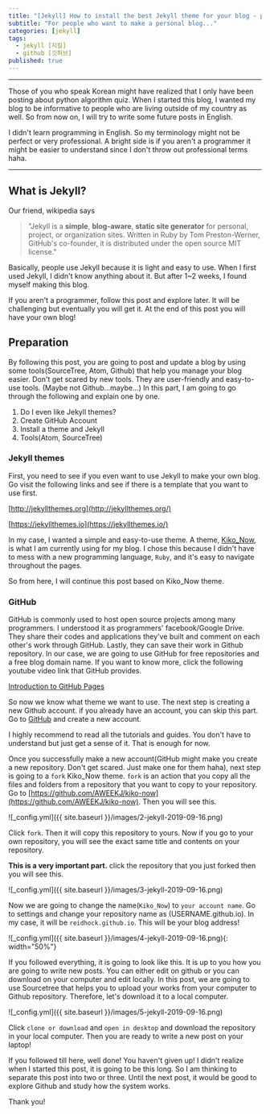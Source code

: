 ```yaml
---
title: "[Jekyll] How to install the best Jekyll theme for your blog - part 1"
subtitle: "For people who want to make a personal blog..."
categories: [jekyll]
tags:
  - jekyll [지킬]
  - github [깃허브]
published: true
---
```


***
Those of you who speak Korean might have realized that I only have been posting about python algorithm quiz. When I started this blog, I wanted my blog to be informative to people who are living outside of my country as well. So from now on, I will try to write some future posts in English.

I didn't learn programming in English. So my terminology might not be perfect or very professional. A bright side is if you aren't a programmer it might be easier to understand since I don't throw out professional terms haha.

***

## What is Jekyll?
Our friend, wikipedia says
> "Jekyll is a **simple**, **blog-aware**, **static site generator** for personal, project, or organization sites. Written in Ruby by Tom Preston-Werner, GitHub's co-founder, it is distributed under the open source MIT license."

Basically, people use Jekyll because it is light and easy to use. When I first used Jekyll, I didn't know anything about it. But after 1~2 weeks, I found myself making this blog.

If you aren't a programmer, follow this post and explore later. It will be challenging but eventually you will get it. At the end of this post you will have your own blog!

## Preparation 
By following this post, you are going to post and update a blog by using some tools(SourceTree, Atom, Github) that help you manage your blog easier. Don't get scared by new tools. They are user-friendly and easy-to-use tools. (Maybe not Github...maybe...)
In this part, I am going to go through the following and explain one by one.

1. Do I even like Jekyll themes?
2. Create GitHub Account
3. Install a theme and Jekyll
4. Tools(Atom, SourceTree)

### Jekyll themes
First, you need to see if you even want to use Jekyll to make your own blog. Go visit the following links and see if there is a template that you want to use first.

[http://jekyllthemes.org](http://jekyllthemes.org/)

[https://jekyllthemes.io](https://jekyllthemes.io/)

In my case, I wanted a simple and easy-to-use theme. A theme, [Kiko_Now](https://aweekj.github.io/kiko-now/), is what I am currently using for my blog. I chose this because I didn't have to mess with a new programming language, `Ruby`, and it's easy to navigate throughout the pages.

So from here, I will continue this post based on Kiko_Now theme.

### GitHub
GitHub is commonly used to host open source projects among many programmers. I understood it as programmers' facebook/Google Drive. They share their codes and applications they've built and comment on each other's work through GitHub. Lastly, they can save their work in Github repository. In our case, we are going to use GitHub for free repositories and a free blog domain name. If you want to know more, click the following youtube video link that GitHub provides.

[Introduction to GitHub Pages](https://youtu.be/2MsN8gpT6jY)

So now we know what theme we want to use. The next step is creating a new Github account. if you already have an account, you can skip this part.
Go to [GitHub](https://github.com/) and create a new account.

I highly recommend to read all the tutorials and guides. You don't have to understand but just get a sense of it. That is enough for now.

Once you successfully make a new account(GitHub might make you create a new repository. Don't get scared. Just make one for them haha), next step is going to a `fork` Kiko_Now theme. `fork` is an action that you copy all the files and folders from a repository that you want to copy to your repository. Go to [https://github.com/AWEEKJ/kiko-now](https://github.com/AWEEKJ/kiko-now). Then you will see this.

![_config.yml]({{ site.baseurl }}/images/2-jekyll-2019-09-16.png)

Click `fork`. Then it will copy this repository to yours. Now if you go to your own repository, you will see the exact same title and contents on your repository.


**This is a very important part.** click the repository that you just forked then you will see this.

![_config.yml]({{ site.baseurl }}/images/3-jekyll-2019-09-16.png)

Now we are going to change the name(`Kiko_Now`) to `your account name`. Go to settings and change your repository name as (USERNAME.github.io). In my case, it will be `reidhock.github.io`. This will be your blog address!

![_config.yml]({{ site.baseurl }}/images/4-jekyll-2019-09-16.png){: width="50%"}

If you followed everything, it is going to look like this. It is up to you how you are going to write new posts. You can either edit on github or you can download on your computer and edit locally. In this post, we are going to use Sourcetree that helps you to upload your works from your computer to Github repository. Therefore, let's download it to a local computer.

![_config.yml]({{ site.baseurl }}/images/5-jekyll-2019-09-16.png)

Click `clone or download` and `open in desktop` and download the repository in your local computer. Then you are ready to write a new post on your laptop!

If you followed till here, well done! You haven't given up! I didn't realize when I started this post, it is going to be this long. So I am thinking to separate this post into two or three. Until the next post, it would be good to explore Github and study how the system works.

Thank you!
